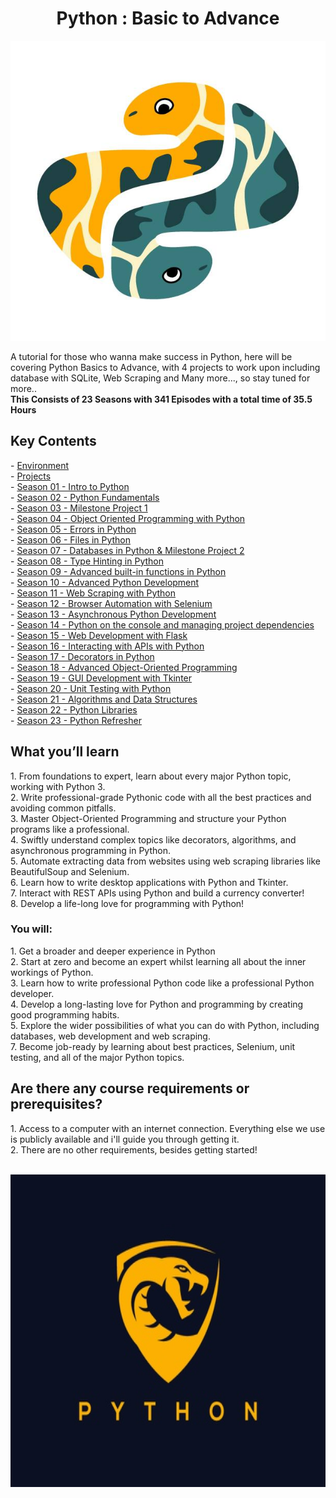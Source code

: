 <h1 align="center"><b>Python : Basic to Advance</b></h1>
<p align="center">
  <img height="480" width="700" src="bg.jpg">
</p>
A tutorial for those who wanna make success in Python, here will be covering Python Basics to Advance, with 4 projects to work upon including database with SQLite, Web Scraping and Many more..., so stay tuned for more..
<br>
<b>This Consists of 23 Seasons with 341 Episodes with a total time of 35.5 Hours</b>
<br>

<h2><b>Key Contents</b></h2>
- <a href="/Environment.txt/">Environment</a><br>
- <a href="/Projects.txt/">Projects</a><br>
- <a href="/Season 01 - Intro to Python/">Season 01 - Intro to Python</a><br>
- <a href="/Season 02 - Python Fundamentals/">Season 02 - Python Fundamentals</a><br>
- <a href="/Season 03 - Milestone Project 1/">Season 03 - Milestone Project 1</a><br>
- <a href="/Season 04 - Object Oriented Programming in Python/">Season 04 - Object Oriented Programming with Python</a><br>
- <a href="/Season 05 - Errors in Python/">Season 05 - Errors in Python</a><br>
- <a href="/Season 06 - Files in Python/">Season 06 - Files in Python</a><br>
- <a href="/Season 07 - Databases in Python & Milestone Project 2/">Season 07 - Databases in Python & Milestone Project 2</a><br>
- <a href="/Season 08 - Type Hinting in Python/">Season 08 - Type Hinting in Python</a><br>
- <a href="/Season 09 - Advanced built-in functions in Python/">Season 09 - Advanced built-in functions in Python</a><br>
- <a href="/Season 10 - Advanced Python Development/">Season 10 - Advanced Python Development</a><br>
- <a href="/Season 11 - Web Scraping with Python/">Season 11 - Web Scraping with Python</a><br>
- <a href="/Season 12 - Browser Automation with Selenium/">Season 12 - Browser Automation with Selenium</a><br>
- <a href="/Season 13 - Asynchronous Python Development/">Season 13 - Asynchronous Python Development</a><br>
- <a href="/Season 14 - Python on the console and managing project dependencies/">Season 14 - Python on the console and managing project dependencies</a><br>
- <a href="/Season 15 - Web Development with Flask/">Season 15 - Web Development with Flask</a><br>
- <a href="/Season 16 - Interacting with APIs with Python/">Season 16 - Interacting with APIs with Python</a><br>
- <a href="/Season 17 - Decorators in Python/">Season 17 - Decorators in Python</a><br>
- <a href="/Season 18 - Advanced Object-Oriented Programming/">Season 18 - Advanced Object-Oriented Programming</a><br>
- <a href="/Season 19 - GUI Development with Tkinter/">Season 19 - GUI Development with Tkinter</a><br>
- <a href="/Season 20 - Unit Testing with Python/">Season 20 - Unit Testing with Python</a><br>
- <a href="/Season 21 - Algorithms and Data Structures/">Season 21 - Algorithms and Data Structures</a><br>
- <a href="/Season 22 - Python Libraries/">Season 22 - Python Libraries</a><br>
- <a href="/Season 23 - Python Refresher/">Season 23 - Python Refresher</a><br>

<h2><b>What you’ll learn</b></h2>
1. From foundations to expert, learn about every major Python topic, working with Python 3.<br>
2. Write professional-grade Pythonic code with all the best practices and avoiding common pitfalls.<br>
3. Master Object-Oriented Programming and structure your Python programs like a professional.<br>
4. Swiftly understand complex topics like decorators, algorithms, and asynchronous programming in Python.<br>
5. Automate extracting data from websites using web scraping libraries like BeautifulSoup and Selenium.<br>
6. Learn how to write desktop applications with Python and Tkinter.<br>
7. Interact with REST APIs using Python and build a currency converter!<br>
8. Develop a life-long love for programming with Python!<br>

<h3><b>You will:</b></h3>
1. Get a broader and deeper experience in Python<br>
2. Start at zero and become an expert whilst learning all about the inner workings of Python.<br>
3. Learn how to write professional Python code like a professional Python developer.<br>
4. Develop a long-lasting love for Python and programming by creating good programming habits.<br>
5. Explore the wider possibilities of what you can do with Python, including databases, web development and web scraping.<br>
7. Become job-ready by learning about best practices, Selenium, unit testing, and all of the major Python topics.<br>

<h2><b>Are there any course requirements or prerequisites?</b></h2>
1. Access to a computer with an internet connection. Everything else we use is publicly available and i'll guide you through getting it.<br>
2. There are no other requirements, besides getting started!<br><br>
<p align="center">
  <img src="background.jpg" width="700" height="500">
</p>

